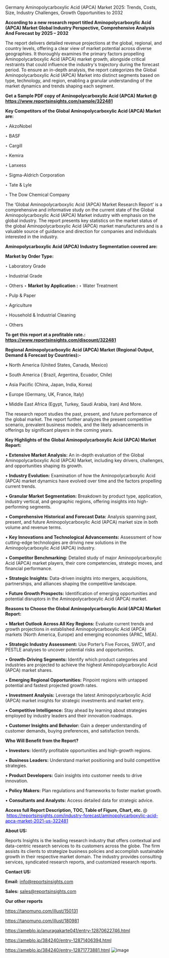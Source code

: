  Germany Aminopolycarboxylic Acid (APCA) Market 2025: Trends, Costs, Size, Industry Challenges, Growth Opportunities to 2032

<strong>According to a new research report titled Aminopolycarboxylic Acid (APCA) Market Global Industry Perspective, Comprehensive Analysis And Forecast by 2025 – 2032</strong>

The report delivers detailed revenue projections at the global, regional, and country levels, offering a clear view of market potential across diverse geographies. It thoroughly examines the primary factors propelling Aminopolycarboxylic Acid (APCA) market growth, alongside critical restraints that could influence the industry's trajectory during the forecast period. To ensure an in-depth analysis, the report categorizes the Global Aminopolycarboxylic Acid (APCA) Market into distinct segments based on type, technology, and region, enabling a granular understanding of the market dynamics and trends shaping each segment.

<strong>Get a Sample PDF copy of Aminopolycarboxylic Acid (APCA) Market </strong><strong>@<a href=https://www.reportsinsights.com/sample/322481 style=color:#0000ff;> https://www.reportsinsights.com/sample/322481</a></strong></font>

<strong>Key Competitors of the Global Aminopolycarboxylic Acid (APCA) Market are:</strong>

‣ AkzoNobel

‣ BASF

‣ Cargill

‣ Kemira

‣ Lanxess

‣ Sigma-Aldrich Corporation

‣ Tate & Lyle

‣ The Dow Chemical Company

The ‘Global Aminopolycarboxylic Acid (APCA) Market Research Report’ is a comprehensive and informative study on the current state of the Global Aminopolycarboxylic Acid (APCA) Market industry with emphasis on the global industry. The report presents key statistics on the market status of the global Aminopolycarboxylic Acid (APCA) market manufacturers and is a valuable source of guidance and direction for companies and individuals interested in the industry.

<strong>Aminopolycarboxylic Acid (APCA) Industry Segmentation covered are:</strong>

<strong>Market by Order Type: </strong>

‣ Laboratory Grade

‣ Industrial Grade

‣ Others
‣ 
<strong>Market by Application :</strong>
‣ Water Treatment

‣ Pulp & Paper

‣ Agriculture

‣ Household & Industrial Cleaning

‣ Others

<strong>To get this report at a profitable rate.: <a href=https://www.reportsinsights.com/discount/322481 style=color:#0000ff;>https://www.reportsinsights.com/discount/322481</a></strong></font>

<strong>Regional Aminopolycarboxylic Acid (APCA) Market (Regional Output, Demand &amp; Forecast by Countries):-</strong>

• North America (United States, Canada, Mexico)

• South America ( Brazil, Argentina, Ecuador, Chile)

• Asia Pacific (China, Japan, India, Korea)

• Europe (Germany, UK, France, Italy)

• Middle East Africa (Egypt, Turkey, Saudi Arabia, Iran) And More.

The research report studies the past, present, and future performance of the global market. The report further analyzes the present competitive scenario, prevalent business models, and the likely advancements in offerings by significant players in the coming years.

<strong>Key Highlights of the Global Aminopolycarboxylic Acid (APCA) Market Report:</strong>

• <strong>Extensive Market Analysis:</strong> An in-depth evaluation of the Global Aminopolycarboxylic Acid (APCA) Market, including key drivers, challenges, and opportunities shaping its growth.

• <strong>Industry Evolution:</strong> Examination of how the Aminopolycarboxylic Acid (APCA) market dynamics have evolved over time and the factors propelling current trends.

• <strong>Granular Market Segmentation:</strong> Breakdown by product type, application, industry vertical, and geographic regions, offering insights into high-performing segments.

• <strong>Comprehensive Historical and Forecast Data:</strong> Analysis spanning past, present, and future Aminopolycarboxylic Acid (APCA) market size in both volume and revenue terms.

• <strong>Key Innovations and Technological Advancements:</strong> Assessment of how cutting-edge technologies are driving new solutions in the Aminopolycarboxylic Acid (APCA) industry.

• <strong>Competitor Benchmarking:</strong> Detailed study of major Aminopolycarboxylic Acid (APCA) market players, their core competencies, strategic moves, and financial performance.

• <strong>Strategic Insights:</strong> Data-driven insights into mergers, acquisitions, partnerships, and alliances shaping the competitive landscape.

• <strong>Future Growth Prospects:</strong> Identification of emerging opportunities and potential disruptors in the Aminopolycarboxylic Acid (APCA) market.

<strong>Reasons to Choose the Global Aminopolycarboxylic Acid (APCA) Market Report:</strong>

• <strong>Market Outlook Across All Key Regions:</strong> Evaluate current trends and growth projections in established Aminopolycarboxylic Acid (APCA) markets (North America, Europe) and emerging economies (APAC, MEA).

• <strong>Strategic Industry Assessment:</strong> Use Porter’s Five Forces, SWOT, and PESTLE analyses to uncover potential risks and opportunities.

• <strong>Growth-Driving Segments:</strong> Identify which product categories and industries are projected to achieve the highest Aminopolycarboxylic Acid (APCA) market shares.

• <strong>Emerging Regional Opportunities:</strong> Pinpoint regions with untapped potential and fastest projected growth rates.

• <strong>Investment Analysis:</strong> Leverage the latest Aminopolycarboxylic Acid (APCA) market insights for strategic investments and market entry.

• <strong>Competitive Intelligence:</strong> Stay ahead by learning about strategies employed by industry leaders and their innovation roadmaps.

• <strong>Customer Insights and Behavior:</strong> Gain a deeper understanding of customer demands, buying preferences, and satisfaction trends.

<strong>Who Will Benefit from the Report?</strong>

• <strong>Investors:</strong> Identify profitable opportunities and high-growth regions.

• <strong>Business Leaders:</strong> Understand market positioning and build competitive strategies.

• <strong>Product Developers:</strong> Gain insights into customer needs to drive innovation.

• <strong>Policy Makers:</strong> Plan regulations and frameworks to foster market growth.

• <strong>Consultants and Analysts:</strong> Access detailed data for strategic advice.
</ul>
<strong>Access full Report Description, TOC, Table of Figure, Chart, etc. </strong>@  <a href=https://reportsinsights.com/industry-forecast/aminopolycarboxylic-acid-apca-market-2021-us-322481 style=color:#0000ff;>https://reportsinsights.com/industry-forecast/aminopolycarboxylic-acid-apca-market-2021-us-322481</a></font>

<strong><strong>About US</strong>:</strong>

Reports Insights is the leading research industry that offers contextual and data-centric research services to its customers across the globe. The firm assists its clients to strategize business policies and accomplish sustainable growth in their respective market domain. The industry provides consulting services, syndicated research reports, and customized research reports.

<strong>Contact US:</strong>

<p class=""""><b>Email:</b> <a href=mailto:info@reportsinsights.com>info@reportsinsights.com</a></p>
<p class=""""><b>Sales:</b> <a href=mailto:sales@reportsinsights.com>sales@reportsinsights.com</a></p>

<strong>Our other reports</strong>

<a href=https://tanomuno.com/illust/150131>https://tanomuno.com/illust/150131</a>

<a href=https://tanomuno.com/illust/180981>https://tanomuno.com/illust/180981</a>

<a href=https://ameblo.jp/anuragakarte041/entry-12870622746.html>https://ameblo.jp/anuragakarte041/entry-12870622746.html</a>

<a href=https://ameblo.jp/384240/entry-12871406394.html>https://ameblo.jp/384240/entry-12871406394.html</a>

<a href=https://ameblo.jp/384240/entry-12871773881.html>https://ameblo.jp/384240/entry-12871773881.html</a>
![image](https://github.com/user-attachments/assets/b5c19ccb-6ec5-43fa-94e1-1f928dbb3849)
